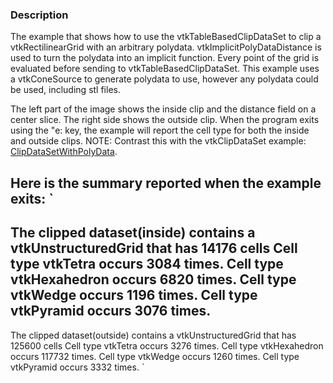 ### Description
The example that shows how to use the vtkTableBasedClipDataSet to clip
a vtkRectilinearGrid with an arbitrary
polydata. vtkImplicitPolyDataDistance is used to turn the polydata
into an implicit function. Every point of the grid is evaluated before
sending to vtkTableBasedClipDataSet. This example uses a vtkConeSource
to generate polydata to use, however any polydata could be used,
including stl files.

The left part of the image shows the inside clip and the distance
field on a center slice. The right side shows the outside clip. When
the program exits using the "e: key, the example will report the cell
type for both the inside and outside clips. NOTE: Contrast this with
the vtkClipDataSet example:
[ClipDataSetWithPolyData](ClipDataSetWithPolyData).

Here is the summary reported when the example exits:
`
------------------------
The clipped dataset(inside) contains a 
vtkUnstructuredGrid that has 14176 cells
	Cell type vtkTetra occurs 3084 times.
	Cell type vtkHexahedron occurs 6820 times.
	Cell type vtkWedge occurs 1196 times.
	Cell type vtkPyramid occurs 3076 times.
------------------------
The clipped dataset(outside) contains a 
vtkUnstructuredGrid that has 125600 cells
	Cell type vtkTetra occurs 3276 times.
	Cell type vtkHexahedron occurs 117732 times.
	Cell type vtkWedge occurs 1260 times.
	Cell type vtkPyramid occurs 3332 times.
`
